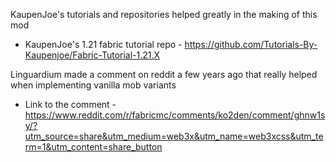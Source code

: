 KaupenJoe's tutorials and repositories helped greatly in the making of this mod

- KaupenJoe's 1.21 fabric tutorial repo - https://github.com/Tutorials-By-Kaupenjoe/Fabric-Tutorial-1.21.X

Linguardium made a comment on reddit a few years ago that really helped when implementing vanilla mob variants

- Link to the comment - https://www.reddit.com/r/fabricmc/comments/ko2den/comment/ghnw1sy/?utm_source=share&utm_medium=web3x&utm_name=web3xcss&utm_term=1&utm_content=share_button

